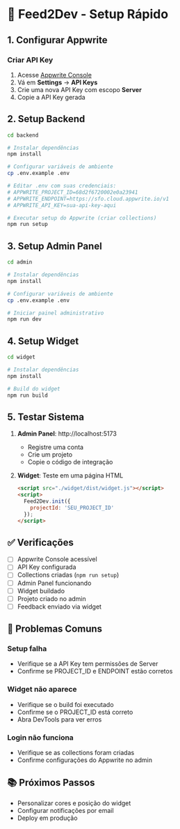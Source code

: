 # 🚀 Feed2Dev - Setup Rápido

## 1. Configurar Appwrite

### Criar API Key
1. Acesse [Appwrite Console](https://cloud.appwrite.io)
2. Vá em **Settings** → **API Keys**
3. Crie uma nova API Key com escopo **Server**
4. Copie a API Key gerada

## 2. Setup Backend

```bash
cd backend

# Instalar dependências
npm install

# Configurar variáveis de ambiente
cp .env.example .env

# Editar .env com suas credenciais:
# APPWRITE_PROJECT_ID=68d2f6720002e0a23941
# APPWRITE_ENDPOINT=https://sfo.cloud.appwrite.io/v1
# APPWRITE_API_KEY=sua-api-key-aqui

# Executar setup do Appwrite (criar collections)
npm run setup
```

## 3. Setup Admin Panel

```bash
cd admin

# Instalar dependências
npm install

# Configurar variáveis de ambiente
cp .env.example .env

# Iniciar painel administrativo
npm run dev
```

## 4. Setup Widget

```bash
cd widget

# Instalar dependências
npm install

# Build do widget
npm run build
```

## 5. Testar Sistema

1. **Admin Panel**: http://localhost:5173
   - Registre uma conta
   - Crie um projeto
   - Copie o código de integração

2. **Widget**: Teste em uma página HTML
   ```html
   <script src="./widget/dist/widget.js"></script>
   <script>
     Feed2Dev.init({
       projectId: 'SEU_PROJECT_ID'
     });
   </script>
   ```

## ✅ Verificações

- [ ] Appwrite Console acessível
- [ ] API Key configurada 
- [ ] Collections criadas (`npm run setup`)
- [ ] Admin Panel funcionando
- [ ] Widget buildado
- [ ] Projeto criado no admin
- [ ] Feedback enviado via widget

## 🔧 Problemas Comuns

### Setup falha
- Verifique se a API Key tem permissões de Server
- Confirme se PROJECT_ID e ENDPOINT estão corretos

### Widget não aparece
- Verifique se o build foi executado
- Confirme se o PROJECT_ID está correto
- Abra DevTools para ver erros

### Login não funciona
- Verifique se as collections foram criadas
- Confirme configurações do Appwrite no admin

## 📚 Próximos Passos

- Personalizar cores e posição do widget
- Configurar notificações por email
- Deploy em produção